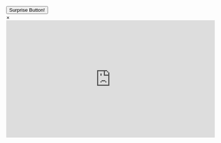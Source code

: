 <!DOCTYPE html>
<html lang="en">
<head>
  <meta charset="UTF-8">
  <meta name="viewport" content="width=device-width, initial-scale=1.0">
  <title>Custom Prank Button</title>
  <link rel="stylesheet" href="style.css">
</head>
<body>
  <div class="container">
    <button id="prankButton" class="custom-button">Surprise Button!</button>
  </div>

  <!-- Hidden Modal for Video -->
  <div id="videoModal" class="modal">
    <div class="modal-content">
      <span class="close">&times;</span>
      <iframe id="prankVideo" width="560" height="315" src="https://www.youtube.com/embed/dQw4w9WgXcQ" 
        frameborder="0" allow="accelerometer; autoplay; clipboard-write; encrypted-media; gyroscope; picture-in-picture" allowfullscreen></iframe>
    </div>
  </div>

  <script src="script.js"></script>
</body>
</html>
